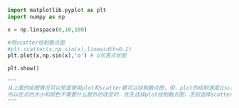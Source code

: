 
<BlogInfo id="66" title="7.绘制散点图" author="白日梦想猿" pv=0 read_times=0 pre_cost_time=0分14秒 category="matplotlib学习" tag_list="['matplotlib学习']" create_time="2020.04.26 14:35:55" update_time="2020.04.26 14:45:18" />

```python
import matplotlib.pyplot as plt
import numpy as np

x = np.linspace(0,10,100)

#用scatter绘制散点图
#plt.scatter(x,np.sin(x),linewidth=0.1)
plt.plot(x,np.sin(x),'o') # o代表点状图

plt.show()

"""
从上面的绘图情况可以知道使用plot和scatter都可以绘制散点图，但，plot的绘制速度比scatter快，
所以在点的大小和颜色不需要什么额外的改变时，优先选择plot绘制散点图，否则选择scatter绘制   
"""
```

